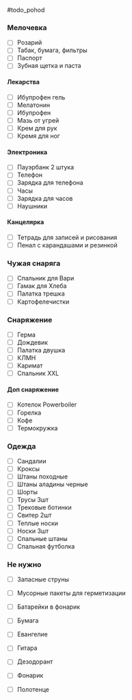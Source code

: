 #todo_pohod
### Мелочевка
- [ ] Розарий
- [ ] Табак, бумага, фильтры
- [ ] Паспорт
- [ ] Зубная щетка и паста
#### Лекарства
- [ ] Ибупрофен гель
- [ ] Мелатонин
- [ ] Ибупрофен
- [ ] Мазь от угрей
- [ ] Крем для рук
- [ ] Кремя для ног
#### Электроника
- [ ] Пауэрбанк 2 штука
- [ ] Телефон
- [ ] Зарядка для телефона
- [ ] Часы
- [ ] Зарядка для часов
- [ ] Наушники
#### Канцелярка
- [ ] Тетрадь для записей и рисования
- [ ] Пенал с карандашами и резинкой
### Чужая снаряга
- [ ] Спальник для Вари
- [ ] Гамак для Хлеба
- [ ] Палатка трешка
- [ ] Картофелечистки
### Снаряжение
- [ ] Герма
- [ ] Дождевик
- [ ] Палатка двушка
- [ ] КЛМН
- [ ] Каримат
- [ ] Спальник XXL
#### Доп снаряжение
- [ ] Котелок Powerboiler
- [ ] Горелка
- [ ] Кофе
- [ ] Термокружка
### Одежда
- [ ] Сандалии
- [ ] Кроксы
- [ ] Штаны походные
- [ ] Штаны аладины черные
- [ ] Шорты
- [ ] Трусы 3шт
- [ ] Трековые ботинки
- [ ] Свитер 2шт
- [ ] Теплые носки
- [ ] Носки 3шт
- [ ] Спальные штаны
- [ ] Спальная футболка
### Не нужно
- [ ] Запасные струны
- [ ] Мусорные пакеты для герметизации
- [ ] Батарейки в фонарик
- [ ] Бумага
- [ ] Евангелие
- [ ] Гитара
- [ ] Дезодорант
- [ ] Фонарик
- [ ] Полотенце


